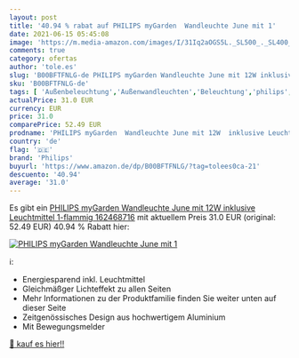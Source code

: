 ```yaml
---
layout: post
title: '40.94 % rabat auf PHILIPS myGarden  Wandleuchte June mit 1'
date: 2021-06-15 05:45:08
image: 'https://m.media-amazon.com/images/I/31Iq2aOGS5L._SL500_._SL400_.jpg'
comments: true
category: ofertas
author: 'tole.es'
slug: 'B00BFTFNLG-de PHILIPS myGarden Wandleuchte June mit 12W inklusive...'
sku: 'B00BFTFNLG-de'
tags: [ 'Außenbeleuchtung','Außenwandleuchten','Beleuchtung','philips', ]
actualPrice: 31.0 EUR
currency: EUR
price: 31.0
comparePrice: 52.49 EUR
prodname: 'PHILIPS myGarden  Wandleuchte June mit 12W  inklusive Leuchtmittel  1-flammig 162468716'
country: 'de'
flag: '🇩🇪'
brand: 'Philips'
buyurl: 'https://www.amazon.de/dp/B00BFTFNLG/?tag=tolees0ca-21'
descuento: '40.94'
average: '31.0'
---
```


Es gibt ein [PHILIPS myGarden  Wandleuchte June mit 12W  inklusive Leuchtmittel  1-flammig 162468716](https://www.amazon.de/dp/B00BFTFNLG/?tag=tolees0ca-21) mit aktuellem Preis 31.0 EUR (original: 52.49 EUR) 40.94 % Rabatt hier:

[![PHILIPS myGarden  Wandleuchte June mit 1](https://m.media-amazon.com/images/I/31Iq2aOGS5L._SL500_._SL400_.jpg)](https://www.amazon.de/dp/B00BFTFNLG/?tag=tolees0ca-21)

ℹ️:

- Energiesparend inkl. Leuchtmittel
- Gleichmäßger Lichteffekt zu allen Seiten
- Mehr Informationen zu der Produktfamilie finden Sie weiter unten auf dieser Seite
- Zeitgenössisches Design aus hochwertigem Aluminium
- Mit Bewegungsmelder

[🛒 kauf es hier!!](https://www.amazon.de/dp/B00BFTFNLG/?tag=tolees0ca-21)
